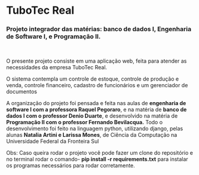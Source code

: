 # TuboTec Real
<h3><strong>Projeto integrador das matérias: banco de dados I, Engenharia de Software I, e Programação II.</strong></h3><br>
<p>O presente projeto consiste em uma aplicação web, feita para atender as necessidades da empresa TuboTec Real.</p>
<p>O sistema contempla um controle de estoque, controle de produção e venda, controle financeiro, cadastro de funcionários e um gerenciador de documentos</p>
<p>A organização do projeto foi pensada e feita nas aulas de <strong>engenharia de software I com a professora Raquel Pegoraro</strong>, e na matéria de <strong>banco de dados I com o professor Denio Duarte</strong>, e desenvolvido na matéria de <strong>Programação II com o professor Fernando Bevilacqua.</strong> Todo o desenvolvimento foi feito na linguagem python, utilizando django, pelas alunas <strong>Natalia Artini e Larissa Mones</strong>, de Ciência da Computação na Universidade Federal da Fronteira Sul</p>


<p>Obs: Caso queira rodar o projeto você pode fazer um clone do repositório e no terminal rodar o comando- <strong>pip install -r requirements.txt</strong> para instalar os programas necessários para rodar corretamente.</p>
